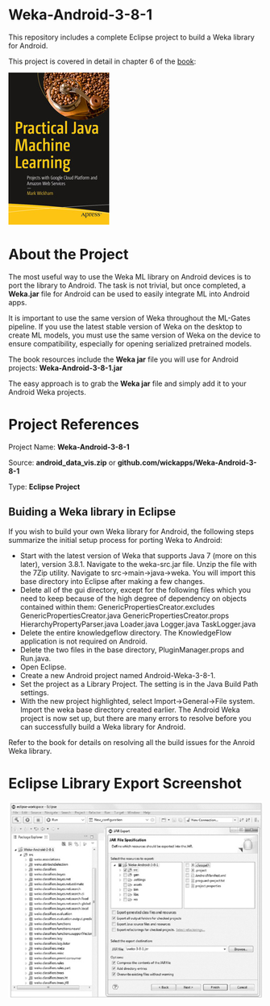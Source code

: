 # Weka-Android-3-8-1
This repository includes a complete Eclipse project to build a Weka library for Android.

This project is covered in detail in chapter 6 of the [book](https://www.apress.com/us/book/9781484239506):

![](fig-cover-sm.jpg)

# About the Project
The most useful way to use the Weka ML library on Android devices is to port the library
to Android. The task is not trivial, but once completed, a **Weka.jar** file for Android can be used to easily integrate ML into Android apps.

It is important to use the same version of Weka throughout the ML-Gates pipeline.
If you use the latest stable version of Weka on the desktop to create ML models, you
must use the same version of Weka on the device to ensure compatibility, especially for
opening serialized pretrained models.

The book resources include the **Weka jar** file you will use for Android projects:
**Weka-Android-3-8-1.jar**

The easy approach is to grab the **Weka jar** file and simply add it to your Android
Weka projects.

# Project References

Project Name: **Weka-Android-3-8-1**

Source: **android_data_vis.zip** or **github.com/wickapps/Weka-Android-3-8-1**

Type: **Eclipse Project**

## Buiding a Weka library in Eclipse

If you wish to build your own Weka library for Android, the following steps summarize the initial setup process for porting Weka to Android:

* Start with the latest version of Weka that supports Java 7 (more on this
  later), version 3.8.1. Navigate to the weka-src.jar file. Unzip the file
  with the 7Zip utility. Navigate to src->main->java->weka. You will
  import this base directory into Eclipse after making a few changes.
* Delete all of the gui directory, except for the following files which you
  need to keep because of the high degree of dependency on objects
  contained within them:
  GenericPropertiesCreator.excludes
  GenericPropertiesCreator.java
  GenericPropertiesCreator.props
  HierarchyPropertyParser.java
  Loader.java
  Logger.java
  TaskLogger.java
* Delete the entire knowledgeflow directory. The KnowledgeFlow
  application is not required on Android.
* Delete the two files in the base directory, PluginManager.props and
  Run.java.
* Open Eclipse.
* Create a new Android project named Android-Weka-3-8-1.
* Set the project as a Library Project. The setting is in the Java Build
  Path settings.
* With the new project highlighted, select Import->General->File
  system. Import the weka base directory created earlier.
  The Android Weka project is now set up, but there are many errors to resolve before
  you can successfully build a Weka library for Android. 

Refer to the book for details on resolving all the build issues for the Anroid Weka library.


# Eclipse Library Export Screenshot
![](fig-weka-android.jpg)
